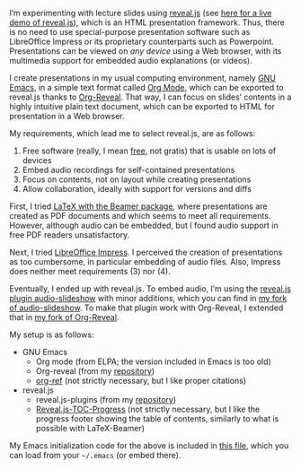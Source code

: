 <!--- Local IspellDict: en -->

I’m experimenting with lecture slides using
[reveal.js](https://github.com/hakimel/reveal.js/)
(see [here for a live demo of reveal.js](http://lab.hakim.se/reveal-js/)),
which is an HTML presentation framework.
Thus, there is no need to use special-purpose presentation software
such as LibreOffice Impress or its proprietary counterparts such as
Powerpoint.  Presentations can be viewed on *any device* using a Web
browser, with its multimedia support for embedded audio explanations
(or videos).

I create presentations in my usual computing environment, namely
[GNU Emacs](https://www.gnu.org/software/emacs/),
in a simple text format called [Org Mode](http://orgmode.org/), which
can be exported to reveal.js thanks to
[Org-Reveal](https://github.com/yjwen/org-reveal/).
That way, I can focus on slides’ contents in a highly intuitive plain
text document, which can be exported to HTML for presentation in a Web
browser.

My requirements, which lead me to select reveal.js, are as follows:
 1. Free software (really, I mean
    [free](https://fsfe.org/about/basics/freesoftware.en.html), not
    gratis) that is usable on lots of devices
 2. Embed audio recordings for self-contained presentations
 3. Focus on contents, not on layout while creating presentations
 4. Allow collaboration, ideally with support for versions and diffs

First, I tried
[LaTeX with the Beamer package](https://en.wikibooks.org/wiki/LaTeX/Presentations),
where presentations are created as PDF documents and
which seems to meet all requirements.  However, although audio can be
embedded, but I found audio support in free PDF readers
unsatisfactory.

Next, I tried [LibreOffice Impress](https://www.libreoffice.org/).
I perceived the creation of presentations as too cumbersome, in
particular embedding of audio files.  Also, Impress does neither meet
requirements (3) nor (4).

Eventually, I ended up with reveal.js.
To embed audio, I’m using the
[reveal.js plugin audio-slideshow](https://github.com/rajgoel/reveal.js-plugins)
with minor additions, which you can find in
[my fork of audio-slideshow](https://github.com/lechten/reveal.js-plugins).
To make that plugin work with Org-Reveal, I extended that in
[my fork of Org-Reveal](https://github.com/lechten/org-reveal).

My setup is as follows:
 * GNU Emacs
   * Org mode (from ELPA; the version included in Emacs is too old)
   * Org-reveal (from my
     [repository](https://github.com/lechten/org-reveal))
   * [org-ref](https://github.com/jkitchin/org-ref/blob/master/org-ref.org)
	 (not strictly necessary, but I like proper citations)
 * reveal.js
   * reveal.js-plugins (from my
     [repository](https://github.com/lechten/reveal.js-plugins))
   * [Reveal.js-TOC-Progress](https://github.com/e-gor/Reveal.js-TOC-Progress)
	 (not strictly necessary, but I like the progress footer showing
	 the table of contents, similarly to what is possible with LaTeX-Beamer)

My Emacs initialization code for the above is included in
[this file](reveal-config.el), which you can load from your `~/.emacs`
(or embed there).
